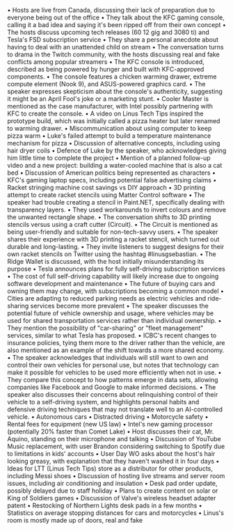 • Hosts are live from Canada, discussing their lack of preparation due to everyone being out of the office
• They talk about the KFC gaming console, calling it a bad idea and saying it's been ripped off from their own concept
• The hosts discuss upcoming tech releases (60 12 gig and 3080 ti) and Tesla's FSD subscription service
• They share a personal anecdote about having to deal with an unattended child on stream
• The conversation turns to drama in the Twitch community, with the hosts discussing real and fake conflicts among popular streamers
• The KFC console is introduced, described as being powered by hunger and built with KFC-approved components.
• The console features a chicken warming drawer, extreme compute element (Nook 9), and ASUS-powered graphics card.
• The speaker expresses skepticism about the console's authenticity, suggesting it might be an April Fool's joke or a marketing stunt.
• Cooler Master is mentioned as the case manufacturer, with Intel possibly partnering with KFC to create the console.
• A video on Linus Tech Tips inspired the prototype build, which was initially called a pizza heater but later renamed to warming drawer.
• Miscommunication about using computer to keep pizza warm
• Luke's failed attempt to build a temperature maintenance mechanism for pizza
• Discussion of alternative concepts, including using hair dryer coils
• Defence of Luke by the speaker, who acknowledges giving him little time to complete the project
• Mention of a planned follow-up video and a new project: building a water-cooled machine that is also a cat bed
• Discussion of American politics being represented as characters
• KFC's gaming laptop specs, including potential false advertising claims
• Racket stringing machine cost savings vs DIY approach
• 3D printing attempt to create racket stencils using Matter Control software
• The speaker had trouble creating a stencil in Paint.NET, specifically dealing with transparency layers.
• They used workarounds to invert colours and remove the unwanted rectangle shape.
• The conversation shifts to 3D printing stencils versus using a craft cutter (Circuit).
• The Circuit is mentioned as being user-friendly and suitable for non-tech-savvy users.
• The speaker shares their experience with 3D printing a racket stencil, which turned out durable and long-lasting.
• They invite listeners to suggest designs for their own racket stencils on Twitter using the hashtag #linusgsebastian.
• The Ridge Wallet is discussed, with the host initially misunderstanding its purpose
• Tesla announces plans for fully self-driving subscription services
• The cost of full self-driving capability will likely increase due to ongoing software development and maintenance
• The future of buying cars and owning them may change, with subscriptions becoming a common model
• Cities are adapting to reduced parking needs as electric vehicles and ride-sharing services become more prevalent
• The speaker discusses the potential future of vehicle ownership and usage, where vehicles may be used for shared transportation services rather than individual ownership.
• They mention the possibility of "car-sharing" or "fleet management" services, similar to what Tesla has proposed.
• ICBC's recent changes to insurance policies, tying them more to the driver rather than the vehicle, are also mentioned as an example of the shift towards a more shared economy.
• The speaker acknowledges that individuals will still want to own and control their own vehicles for personal use, but notes that technology can make it possible for vehicles to be used more efficiently when not in use.
• They compare this concept to how patterns emerge in data sets, allowing companies like Facebook and Google to make informed decisions.
• The speaker also discusses their concerns about relinquishing control of their vehicle to a self-driving system, and highlights personal habits and defensive driving techniques that may not translate well to an AI-controlled vehicle.
• Autonomous cars
• Distracted driving
• Motorcycle safety
• Rental fees for equipment (new US law)
• Intel's new gaming processor (potentially 20% faster than Comet Lake)
• Host discusses their cat, Mr. Aquino, standing on their microphone and talking
• Discussion of YouTube Music replacement, with user Brandon considering switching to Spotify due to limitations in kids' accounts
• User Day WO asks about the host's hair looking greasy, with explanation that they haven't washed it in four days
• Ideas for LTT (Linus Tech Tips) store as a distributor for other products, including Messi shoes
• Discussion of hosting live streams and server room issues, including air conditioning and insulation
• Desk pad order update, possibly delayed due to staff holiday
• Plans to create content on solar or King of Soldiers games
• Discussion of Valve's wireless headset adapter patent
• Restocking of Northern Lights desk pads in a few months
• Statistics on average stopping distances for cars and motorcycles
• Linus's room is mostly made up of doors, real and fake